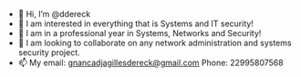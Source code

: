 - 👋 Hi, I’m @ddereck
- 👀 I am interested in everything that is Systems and IT security!
- 🌱 I am in a professional year in Systems, Networks and Security!
- 💞️ I am looking to collaborate on any network administration and systems security project.
- 📫 My email: gnancadjagillesdereck@gmail.com
Phone: 22995807568

<!---
ddereck/ddereck is a ✨ special ✨ repository because its `README.md` (this file) appears on your GitHub profile.
You can click the Preview link to take a look at your changes.
--->
